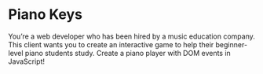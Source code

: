 # Piano Keys
You’re a web developer who has been hired by a music education company. This client wants you to create an interactive game to help their beginner-level piano students study. Create a piano player with DOM events in JavaScript!
